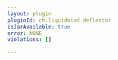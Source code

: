 ```yaml
---
layout: plugin
pluginId: ch.liquidmind.deflector
isJarAvailable: true
error: NONE
violations: []

---
```


